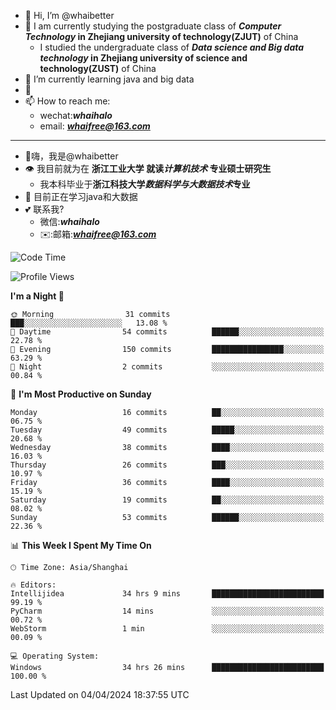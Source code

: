 - 👋 Hi, I’m @whaibetter
- 👀 I am currently studying the postgraduate class of ***Computer Technology* in Zhejiang university of technology(ZJUT)** of China
  -  I studied the undergraduate class of ***Data science and Big data technology* in Zhejiang university of science and technology(ZUST)** of China
- 🌱 I’m currently learning java and big data
- 💞️ 
- 📫 How to reach me: 
  - wechat:***whaihalo***
  - email: ***whaifree@163.com***
 ------------------------
- 👋嗨，我是@whaibetter
- 👁 我目前就为在 **浙江工业大学 就读*计算机技术* 专业硕士研究生**
  - 我本科毕业于**浙江科技大学*数据科学与大数据技术*专业**
- 🌴 目前正在学习java和大数据
- 💕 联系我?
  - 微信:***whaihalo***
  - ✉️:邮箱:***whaifree@163.com***

<!--START_SECTION:waka-->
![Code Time](http://img.shields.io/badge/Code%20Time-37%20hrs%2041%20mins-blue)

![Profile Views](http://img.shields.io/badge/Profile%20Views-163-blue)

**I'm a Night 🦉** 

```text
🌞 Morning                31 commits          ███░░░░░░░░░░░░░░░░░░░░░░   13.08 % 
🌆 Daytime                54 commits          ██████░░░░░░░░░░░░░░░░░░░   22.78 % 
🌃 Evening                150 commits         ████████████████░░░░░░░░░   63.29 % 
🌙 Night                  2 commits           ░░░░░░░░░░░░░░░░░░░░░░░░░   00.84 % 
```
📅 **I'm Most Productive on Sunday** 

```text
Monday                   16 commits          ██░░░░░░░░░░░░░░░░░░░░░░░   06.75 % 
Tuesday                  49 commits          █████░░░░░░░░░░░░░░░░░░░░   20.68 % 
Wednesday                38 commits          ████░░░░░░░░░░░░░░░░░░░░░   16.03 % 
Thursday                 26 commits          ███░░░░░░░░░░░░░░░░░░░░░░   10.97 % 
Friday                   36 commits          ████░░░░░░░░░░░░░░░░░░░░░   15.19 % 
Saturday                 19 commits          ██░░░░░░░░░░░░░░░░░░░░░░░   08.02 % 
Sunday                   53 commits          ██████░░░░░░░░░░░░░░░░░░░   22.36 % 
```


📊 **This Week I Spent My Time On** 

```text
🕑︎ Time Zone: Asia/Shanghai

🔥 Editors: 
Intellijidea             34 hrs 9 mins       █████████████████████████   99.19 % 
PyCharm                  14 mins             ░░░░░░░░░░░░░░░░░░░░░░░░░   00.72 % 
WebStorm                 1 min               ░░░░░░░░░░░░░░░░░░░░░░░░░   00.09 % 

💻 Operating System: 
Windows                  34 hrs 26 mins      █████████████████████████   100.00 % 
```


 Last Updated on 04/04/2024 18:37:55 UTC
<!--END_SECTION:waka-->
